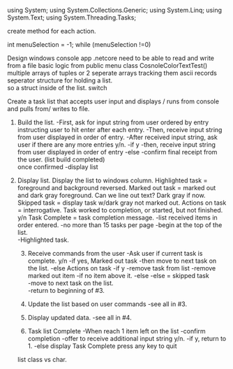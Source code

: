 using System;
using System.Collections.Generic;
using System.Linq;
using System.Text;
using System.Threading.Tasks;

create method for each action.

int menuSelection = -1;
while (menuSelection !=0)

Design
windows console app .netcore
need to be able to read and write from a file
basic logic from public menu class
CosnoleColorTextTest()
multiple arrays of tuples or 2 seperate arrays
tracking them
ascii records seperator
structure for holding a list.  
so a struct inside of the list.
switch

Create a task list that accepts user input and displays / runs from console and pulls from/ writes to file.
1. Build the list.
-First, ask for input string from user ordered by entry instructing user to hit enter after each entry.
-Then, receive input string from user displayed in order of entry.
-After received input string, ask user if there are any more entries y/n.
  -if y
    -then, receive input string from user displayed in order of entry
  -else 
  -confirm final receipt from the user. (list build completed)  
  once confirmed
-display list  

2. Display list.
Display the list to windows column.
 Highlighted task = foreground and background reversed.
 Marked out task = marked out and dark gray foreground. Can we line out text?  Dark
 gray if now.
 Skipped task = display task w/dark gray not marked out.
 Actions on task = interrogative. Task worked to completion, or started, but not finished. y/n
 Task Complete = task completion message.
   -list received items in order entered. 
       -no more than 15 tasks per page
   -begin at the top of the list.  
     -Highlighted task.

   3. Receive commands from the user
     -Ask user if current task is complete.  y/n 
       -if yes, Marked out task 
	      -then move to next task on the list.
	    -else 
           Actions on task
       -if y 
	     -remove task from list
            -remove marked out item
              -if no item above it.
       -else
          -else = skipped task	
	   -move to next task on the list.  
       	-return to beginning of #3.   

   4. Update the list based on user commands
     -see all in #3.


   5. Display updated data.
      -see all in #4.

   6. Task list Complete
     -When reach 1 item left on the list
     -confirm completion
        -offer to receive additional input string y/n.
          -if y, return to 1.
        -else
       display Task Complete
press any key to quit
   
   list class vs char. 